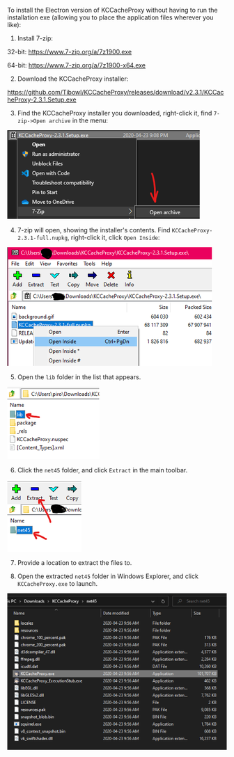 To install the Electron version of KCCacheProxy without having to run the installation exe (allowing you to place the application files wherever you like):

1. Install 7-zip:

32-bit: https://www.7-zip.org/a/7z1900.exe

64-bit: https://www.7-zip.org/a/7z1900-x64.exe


2. Download the KCCacheProxy installer:

https://github.com/Tibowl/KCCacheProxy/releases/download/v2.3.1/KCCacheProxy-2.3.1.Setup.exe

3. Find the KCCacheProxy installer you downloaded, right-click it, find `7-zip->Open archive` in the menu:

![Open the installer as an archive](/KCCacheProxy-manual/01.png)
  
4. 7-zip will open, showing the installer's contents. Find `KCCacheProxy-2.3.1-full.nupkg`, right-click it, click `Open Inside`:

![Open the KCCacheProxy nupkg file](/KCCacheProxy-manual/02.png)

5. Open the `lib` folder in the list that appears.

![Open the lib folder](/KCCacheProxy-manual/03.png)

6. Click the `net45` folder, and click `Extract` in the main toolbar.

![Extract the net45 folder](/KCCacheProxy-manual/04.png)

7. Provide a location to extract the files to.

8. Open the extracted `net45` folder in Windows Explorer, and click `KCCacheProxy.exe` to launch.

![Open KCCacheProxy](/KCCacheProxy-manual/05.png)
